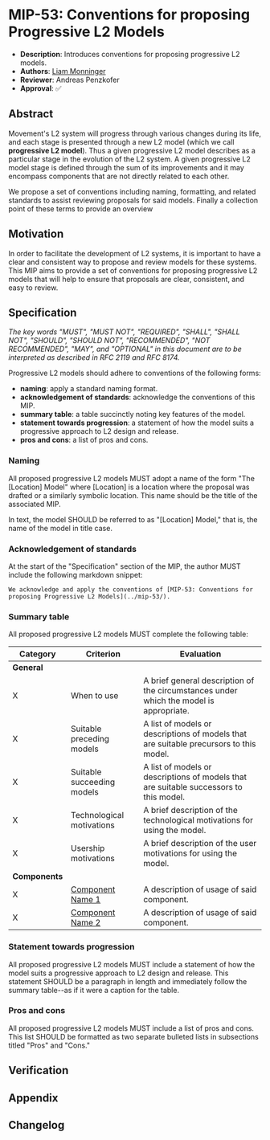 # MIP-53: Conventions for proposing Progressive L2 Models

- **Description**: Introduces conventions for proposing progressive L2 models.
- **Authors**: [Liam Monninger](mailto:liam@movementlabs.xyz)
- **Reviewer**: Andreas Penzkofer
- **Approval**: :white_check_mark:

## Abstract

Movement's L2 system will progress through various changes during its life, and each stage is presented through a new L2 model (which we call **progressive L2 model**). Thus a given progressive L2 model describes as a particular stage in the evolution of the L2 system.  A given progressive L2 model stage is defined through the sum of its improvements and it may encompass components that are not directly related to each other.

We propose a set of conventions including naming, formatting, and related standards to assist reviewing proposals for said models. Finally a collection point of these terms to provide an overview

## Motivation

In order to facilitate the development of L2 systems, it is important to have a clear and consistent way to propose and review models for these systems. This MIP aims to provide a set of conventions for proposing progressive L2 models that will help to ensure that proposals are clear, consistent, and easy to review.

## Specification

_The key words "MUST", "MUST NOT", "REQUIRED", "SHALL", "SHALL NOT", "SHOULD", "SHOULD NOT", "RECOMMENDED", "NOT RECOMMENDED", "MAY", and "OPTIONAL" in this document are to be interpreted as described in RFC 2119 and RFC 8174._

Progressive L2 models should adhere to conventions of the following forms:

- **naming**: apply a standard naming format.
- **acknowledgement of standards**: acknowledge the conventions of this MIP.
- **summary table**: a table succinctly noting key features of the model.
- **statement towards progression**: a statement of how the model suits a progressive approach to L2 design and release.
- **pros and cons**: a list of pros and cons.

### Naming

All proposed progressive L2 models MUST adopt a name of the form "The [Location] Model" where [Location] is a location where the proposal was drafted or a similarly symbolic location. This name should be the title of the associated MIP.

In text, the model SHOULD be referred to as "[Location] Model," that is, the name of the model in title case.

### Acknowledgement of standards

At the start of the "Specification" section of the MIP, the author MUST include the following markdown snippet:

```
We acknowledge and apply the conventions of [MIP-53: Conventions for proposing Progressive L2 Models](../mip-53/).
```

### Summary table

All proposed progressive L2 models MUST complete the following table:

| Category | Criterion | Evaluation |
|-----------|-----------|------------|
| **General** | | |
|X| When to use | A brief general description of the circumstances under which the model is appropriate. |
|X| Suitable preceding models | A list of models or descriptions of models that are suitable precursors to this model. |
|X| Suitable succeeding models | A list of models or descriptions of models that are suitable successors to this model. |
|X| Technological motivations | A brief description of the technological motivations for using the model. |
|X| Usership motivations | A brief description of the user motivations for using the model. |
| **Components** | | |
|X| [Component Name 1](link/to/component/design) | A description of usage of said component.  |
|X| [Component Name 2](link/to/component/design) | A description of usage of said component.  |

### Statement towards progression

All proposed progressive L2 models MUST include a statement of how the model suits a progressive approach to L2 design and release. This statement SHOULD be a paragraph in length and immediately follow the summary table--as if it were a caption for the table.

### Pros and cons

All proposed progressive L2 models MUST include a list of pros and cons. This list SHOULD be formatted as two separate bulleted lists in subsections titled "Pros" and "Cons."

## Verification

## Appendix

## Changelog
